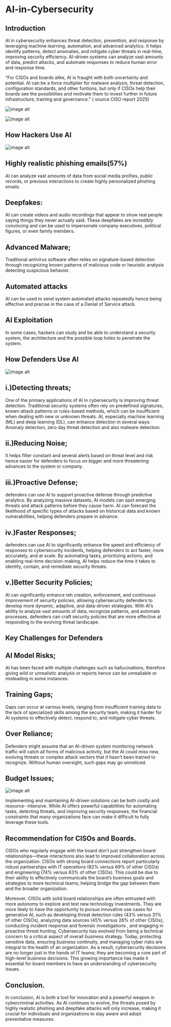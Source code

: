 # AI-in-Cybersecurity

## Introduction

AI in cybersecurity enhances threat detection, prevention, and response by leveraging machine learning,
automation, and advanced analytics. It helps identify patterns, detect anomalies, and mitigate cyber
threats in real-time, improving security efficiency. AI-driven systems can analyze vast amounts of data,
predict attacks, and automate responses to reduce human error and response time.

“For CISOs and boards alike, AI is fraught with both uncertainty and potential. AI can be a force
multiplier for malware analysis, threat detection, configuration standards, and other funtions, but only if
CISOs help their boards see the possibilities and motivate them to invest further in future infrastructure,
training and governance.” ( source CISO report 2025)

![image alt](https://github.com/LimoJK/AI-in-Cybersecurity/blob/3d383f96dc492a9cc40ac39cec470ea7cb0f8ec2/Screenshot%202025-02-10%20012804.png)

![image alt](https://github.com/LimoJK/AI-in-Cybersecurity/blob/dd693b6fe7ef541a8238cc987028c0677b3a4625/Screenshot%202025-02-10%20013547.png)


## How Hackers Use AI

![image alt](https://github.com/LimoJK/AI-in-Cybersecurity/blob/09c6e3a850dfdf28dde7c67cbb738da400f3b798/Screenshot%202025-02-10%20013615.png)

 ## Highly realistic phishing emails(57%)
AI can analyze vast amounts of data from social media profiles,
public records, or previous interactions to create highly personalized phishing emails.

## Deepfakes: 
AI can create videos and audio recordings that appear to show real people saying things
they never actually said. These deepfakes are incredibly convincing and can be used to impersonate
company executives, political figures, or even family members.

## Advanced Malware;
Traditional antivirus software often relies on signature-based detection through
recognizing known patterns of malicious code or heuristic analysis detecting suspicious behavior.

## Automated attacks
AI can be used to send system automated attacks repeatedly hence being
effective and precise in the case of a Denial of Service attack.
## AI Exploitation
In some cases, hackers can study and be able to understand a security system, the
architecture and the possible loop holes to penetrate the system.

## How Defenders Use AI

![image alt](https://github.com/LimoJK/AI-in-Cybersecurity/blob/8f2f4e211e99a682e5585aadfe8d9e12baee8136/Screenshot%202025-02-10%20013631.png)

## i.)Detecting threats; 
One of the primary applications of AI in cybersecurity is improving threat detection.
Traditional security systems often rely on predefined signatures, known attack patterns or rules-based
methods, which can be insufficient when dealing with new or unknown threats. AI, especially machine
learning (ML) and deep learning (DL), can enhance detection in several ways: Anomaly detection, zero
day threat detection and also malware detection.
## ii.)Reducing Noise;
It helps filter constant and several alerts based on threat level and risk hence easier
for defenders to focus on bigger and more threatening advances to the system or company.

## iii.)Proactive Defense;
defenders can use AI to support proactive defense through predictive analytics.
By analyzing massive datasets, AI models can spot emerging threats and attack patterns before they
cause harm. AI can forecast the likelihood of specific types of attacks based on historical data and known
vulnerabilities, helping defenders prepare in advance.

## iv.)Faster Responses; 
defenders can use AI to significantly enhance the speed and efficiency of
responses to cybersecurity incidents, helping defenders to act faster, more accurately, and at scale. By
automating tasks, prioritizing actions, and enabling real-time decision-making, AI helps reduce the time
it takes to identify, contain, and remediate security threats.

## v.)Better Security Policies; 
AI can significantly enhance teh creation, enforcement, and continuous
improvement of security policies, allowing cybersecurity defenders to develop more dynamic, adaptive,
and data-driven strategies. With AI’s ability to analyze vast amounts of data, recognize patterns, and
automate processes, defenders can craft security policies that are more effective at responding to the
evolving threat landscape.

## Key Challenges for Defenders

## AI Model Risks; 
AI has been faced with multiple challenges such as hallucinations, therefore giving wild
or unrealistic analysis or reports hence can be unrealiable or misleading in some instances.
## Training Gaps; 
Gaps can occur at various levels, ranging from insufficient training data to the lack of
specialized skills among the security team, making it harder for AI systems to effectively detect, respond
to, and mitigate cyber threats.
## Over Reliance; 
Defenders might assume that an AI-driven system monitoring network traffic will catch
all forms of malicious activity, but the AI could miss new, evolving threats or complex attack vectors that
it hasn't been trained to recognize. Without human oversight, such gaps may go unnoticed.

## Budget Issues;

![image alt](https://github.com/LimoJK/AI-in-Cybersecurity/blob/c0c39d626ebab4755d56a98d84363a9977ada0e8/Screenshot%202025-02-10%20013459.png)

Implementing and maintaining AI-driven solutions can be both costly and resource-
intensive. While AI offers powerful capabilities for automating tasks, detecting threats, and improving
security responses, the financial constraints that many organizations face can make it difficult to fully
leverage these tools.

## Recommendation for CISOs and Boards.
CISOs who regularly engage with the board don’t just strengthen board relationships—these
interactions also lead to improved collaboration across the organization. CISOs with strong board
connections report particularly robust partnerships with IT operations (82% versus 69% of other CISOs)
and engineering (74% versus 63% of other CISOs). This could be due to their ability to effectively
communicate the board’s business goals and strategies to more technical teams, helping bridge the gap
between them and the broader organization.

Moreover, CISOs with solid board relationships are often entrusted with more autonomy to explore and
test new technology investments. They are more likely to have the opportunity to pursue innovative use
cases for generative AI, such as developing threat detection rules (43% versus 31% of other CISOs),
analyzing data sources (45% versus 28% of other CISOs), conducting incident response and forensic
investigations , and engaging in proactive threat hunting.
Cybersecurity has evolved from being a technical concern to a critical aspect of overall business strategy.
Today, protecting sensitive data, ensuring business continuity, and managing cyber risks are integral to
the health of an organization. As a result, cybersecurity decisions are no longer just in the hands of IT
teams; they are becoming a core part of high-level business decisions. This growing importance has
made it essential for board members to have an understanding of cybersecurity issues.

## Conclusion.
In conclusion, AI is both a tool for innovation and a powerful weapon in cybercriminal activities. As AI
continues to evolve, the threats posed by highly realistic phishing and deepfake attacks will only
increase, making it crucial for individuals and organizations to stay aware and adopt preventative measures.
